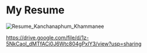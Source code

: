 # My Resume

![Resume_Kanchanaphum_Khammanee](https://github.com/user-attachments/assets/b53450c6-e7d3-486d-9cbb-8c2de7e78ff9)

https://drive.google.com/file/d/1z-5NkCaol_dMTfACi0J6Wtc804gPxlY3/view?usp=sharing

